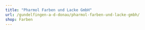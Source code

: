 ```yaml
---
title: "Pharmol Farben und Lacke GmbH"
url: /gundelfingen-a-d-donau/pharmol-farben-und-lacke-gmbh/
shop: Farben
---
```

